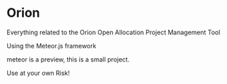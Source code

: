 Orion
=====

Everything related to the Orion Open Allocation Project Management Tool

Using the Meteor.js framework

meteor is a preview, this is a small project.

Use at your own Risk!
